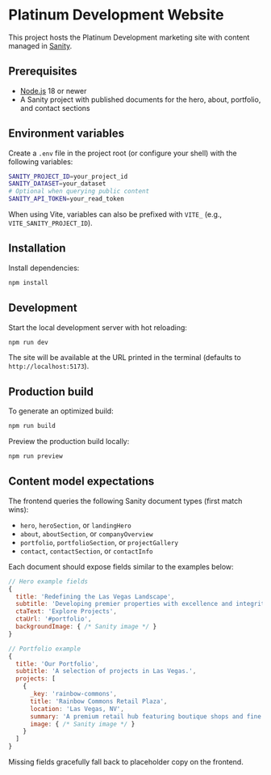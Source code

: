 # Platinum Development Website

This project hosts the Platinum Development marketing site with content managed in [Sanity](https://www.sanity.io/).

## Prerequisites

- [Node.js](https://nodejs.org/) 18 or newer
- A Sanity project with published documents for the hero, about, portfolio, and contact sections

## Environment variables

Create a `.env` file in the project root (or configure your shell) with the following variables:

```bash
SANITY_PROJECT_ID=your_project_id
SANITY_DATASET=your_dataset
# Optional when querying public content
SANITY_API_TOKEN=your_read_token
```

When using Vite, variables can also be prefixed with `VITE_` (e.g., `VITE_SANITY_PROJECT_ID`).

## Installation

Install dependencies:

```bash
npm install
```

## Development

Start the local development server with hot reloading:

```bash
npm run dev
```

The site will be available at the URL printed in the terminal (defaults to `http://localhost:5173`).

## Production build

To generate an optimized build:

```bash
npm run build
```

Preview the production build locally:

```bash
npm run preview
```

## Content model expectations

The frontend queries the following Sanity document types (first match wins):

- `hero`, `heroSection`, or `landingHero`
- `about`, `aboutSection`, or `companyOverview`
- `portfolio`, `portfolioSection`, or `projectGallery`
- `contact`, `contactSection`, or `contactInfo`

Each document should expose fields similar to the examples below:

```js
// Hero example fields
{
  title: 'Redefining the Las Vegas Landscape',
  subtitle: 'Developing premier properties with excellence and integrity.',
  ctaText: 'Explore Projects',
  ctaUrl: '#portfolio',
  backgroundImage: { /* Sanity image */ }
}

// Portfolio example
{
  title: 'Our Portfolio',
  subtitle: 'A selection of projects in Las Vegas.',
  projects: [
    {
      _key: 'rainbow-commons',
      title: 'Rainbow Commons Retail Plaza',
      location: 'Las Vegas, NV',
      summary: 'A premium retail hub featuring boutique shops and fine dining.',
      image: { /* Sanity image */ }
    }
  ]
}
```

Missing fields gracefully fall back to placeholder copy on the frontend.
